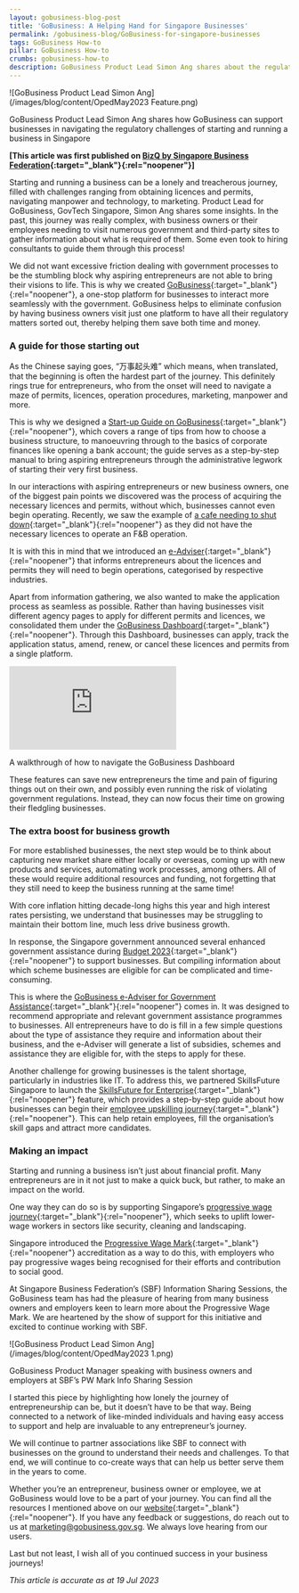 ```yaml
---
layout: gobusiness-blog-post
title: 'GoBusiness: A Helping Hand for Singapore Businesses'
permalink: /gobusiness-blog/GoBusiness-for-singapore-businesses
tags: GoBusiness How-to
pillar: GoBusiness How-to
crumbs: gobusiness-how-to
description: GoBusiness Product Lead Simon Ang shares about the regulatory challenges businesses in Singapore face and how GoBusiness can help them navigate these challenges.
---
```


![GoBusiness Product Lead Simon Ang](/images/blog/content/OpedMay2023 Feature.png)
<figcaption>GoBusiness Product Lead Simon Ang shares how GoBusiness can support businesses in navigating the regulatory challenges of starting and running a business in Singapore</figcaption>

**[This article was first published on [BizQ by Singapore Business Federation](https://bizq.sbf.org.sg/2023/05/gobusiness-a-helping-hand-for-singapore-businesses/){:target="_blank"}{:rel="noopener"}]**

Starting and running a business can be a lonely and treacherous journey, filled with challenges ranging from obtaining licences and permits, navigating manpower and technology, to marketing. Product Lead for GoBusiness, GovTech Singapore, Simon Ang shares some insights.
In the past, this journey was really complex, with business owners or their employees needing to visit numerous government and third-party sites to gather information about what is required of them. Some even took to hiring consultants to guide them through this process!

We did not want excessive friction dealing with government processes to be the stumbling block why aspiring entrepreneurs are not able to bring their visions to life. This is why we created [GoBusiness](https://www.gobusiness.gov.sg/?utm_source=sbf&utm_medium=bizq&utm_campaign=oped-may2023){:target="_blank"}{:rel="noopener"}, a one-stop platform for businesses to interact more seamlessly with the government. GoBusiness helps to eliminate confusion by having business owners visit just one platform to have all their regulatory matters sorted out, thereby helping them save both time and money.

### A guide for those starting out

As the Chinese saying goes, “万事起头难” which means, when translated, that the beginning is often the hardest part of the journey. This definitely rings true for entrepreneurs, who from the onset will need to navigate a maze of permits, licences, operation procedures, marketing, manpower and more.

This is why we designed a [Start-up Guide on GoBusiness](https://www.gobusiness.gov.sg/start-a-business/?src=topnav&utm_source=sbf&utm_medium=bizq&utm_campaign=oped-may2023){:target="_blank"}{:rel="noopener"}, which covers a range of  tips from  how to choose a business structure, to manoeuvring through to the basics of corporate finances like opening a bank account; the guide serves as a step-by-step manual to bring aspiring entrepreneurs through the administrative legwork of starting their very first business.

In our interactions with aspiring entrepreneurs or new business owners, one of the biggest pain points we discovered was the process of acquiring the necessary licences and permits, without which, businesses cannot even begin operating. Recently, we saw the example of [a cafe needing to shut down](https://sg.style.yahoo.com/cafe-limonci-temporarily-closed-12-060026022.html?guccounter=1&guce_referrer=aHR0cHM6Ly93d3cuZ29vZ2xlLmNvbS8&guce_referrer_sig=AQAAALwHdCBxlQf7BhhKjjlPqoycUbbMVVDOPrma_1TCstfXj_yZgwi4C9rCrFN_JJRRMGwdsdgymzYzFqQ2cij4XIRdh6gqgRfS2JNSMXlzFR-Js0EWI8Bhoe0OZ1ZVrGNGAKcwr23X3u83OSq6xQFZoiGeu2WpSviwgcfIZJAV6GQM){:target="_blank"}{:rel="noopener"} as they did not have the necessary licences to operate an F&B operation.

It is with this in mind that we introduced an [e-Adviser](https://www.gobusiness.gov.sg/licences/find-licence-by-sector/?src=eservices_guidesforbiz&utm_source=sbf&utm_medium=bizq&utm_campaign=oped-may2023){:target="_blank"}{:rel="noopener"} that informs entrepreneurs about the licences and permits they will need to begin operations, categorised by respective industries.

Apart from information gathering, we also wanted to make the application process as seamless as possible. Rather than having businesses visit different agency pages to apply for different permits and licences, we consolidated them under the [GoBusiness Dashboard](https://dashboard.gobusiness.gov.sg/login?utm_source=sbf&utm_medium=bizq&utm_campaign=oped-may2023){:target="_blank"}{:rel="noopener"}. Through this  Dashboard, businesses can apply, track the application status, amend, renew, or cancel these licences and permits from a single platform.

<p>
<div class="bp-youtube">
  <iframe title="A walkthrough of how to navigate the GoBusiness Dashboard" src="https://www.youtube.com/embed/d-sh6a-LtBA" frameborder="0" allow="accelerometer; autoplay; encrypted-media; gyroscope; picture-in-picture" allowfullscreen>  </iframe>
</div>
</p>
<figcaption>A walkthrough of how to navigate the GoBusiness Dashboard</figcaption>

These features can save new entrepreneurs the time and pain of figuring things out on their own, and possibly even running the risk of violating government regulations. Instead, they can now focus their time on growing their fledgling businesses.

### The extra boost for business growth

For more established businesses, the next step would be to think about capturing new market share either locally or overseas, coming up with new products and services, automating work processes, among others. All of these would require additional resources and funding, not forgetting that they still need to keep the business running at the same time!

With core inflation hitting decade-long highs this year and high interest rates persisting, we understand that businesses may be struggling to maintain their bottom line, much less drive business growth.

In response, the Singapore government announced several enhanced government assistance during [Budget 2023](https://www.gobusiness.gov.sg/gov-assist/budget-announcement-for-businesses/?utm_source=sbf&utm_medium=bizq&utm_campaign=oped-may2023){:target="_blank"}{:rel="noopener"} to support businesses. But compiling information about which scheme businesses are eligible for can be complicated and time-consuming.

This is where the [GoBusiness e-Adviser for Government Assistance](https://eadviser.gobusiness.gov.sg/govassist/?src=about_govassist&utm_source=sbf&utm_medium=bizq&utm_campaign=oped-may2023){:target="_blank"}{:rel="noopener"} comes in. It was designed to recommend appropriate and relevant government assistance programmes to businesses. All entrepreneurs have to do is fill in a few simple questions about the type of assistance they require and information about their business, and the e-Adviser will generate a list of subsidies, schemes and assistance they are eligible for, with the steps to apply for these.

Another challenge for growing businesses is the talent shortage, particularly in industries like IT. To address this, we partnered SkillsFuture Singapore to launch the [SkillsFuture for Enterprise](https://www.gobusiness.gov.sg/skillsfuture-for-enterprise/?utm_source=sbf&utm_medium=bizq&utm_campaign=oped-may2023){:target="_blank"}{:rel="noopener"} feature, which provides a step-by-step guide about how businesses can begin their [employee upskilling journey](https://www.gobusiness.gov.sg/gobusiness-blog/overcome-employee-training-challenges-gobusiness?src=home_blog&utm_source=sbf&utm_medium=bizq&utm_campaign=oped-may2023){:target="_blank"}{:rel="noopener"}. This can help retain employees, fill the organisation’s skill gaps and attract more candidates.

### Making an impact

Starting and running a business isn’t just about financial profit. Many entrepreneurs are in it not just to make a quick buck, but rather, to make an impact on the world.

One way they can do so is by supporting Singapore’s [progressive wage journey](https://www.gobusiness.gov.sg/gobusiness-blog/progressive-wage-mark-business-singapore?utm_source=sbf&utm_medium=bizq&utm_campaign=oped-may2023){:target="_blank"}{:rel="noopener"}, which seeks to uplift lower-wage workers in sectors like security, cleaning and landscaping.

Singapore introduced the [Progressive Wage Mark](https://www.gobusiness.gov.sg/accreditation/pwmark/?src=rungrow-pwmark&utm_source=sbf&utm_medium=bizq&utm_campaign=oped-may2023){:target="_blank"}{:rel="noopener"} accreditation as a way to do this, with employers who pay progressive wages being recognised for their efforts and contribution to social good.

At Singapore Business Federation’s (SBF) Information Sharing Sessions, the GoBusiness team has had the pleasure of hearing from many business owners and employers keen to learn more about the Progressive Wage Mark. We are heartened by the show of support for this initiative and excited to continue working with SBF.

![GoBusiness Product Lead Simon Ang](/images/blog/content/OpedMay2023 1.png)
<figcaption>GoBusiness Product Manager speaking with business owners and employers at SBF’s PW Mark Info Sharing Session</figcaption>

I started this piece by highlighting how lonely the journey of entrepreneurship can be, but it doesn’t have to be that way. Being connected to a network of like-minded individuals and having easy access to support and help are invaluable to any entrepreneur’s journey.

We will continue to partner associations like SBF to connect with businesses on the ground to understand their needs and challenges. To that end, we will continue to co-create ways that can help us better serve them in the years to come.

Whether you’re an entrepreneur, business owner or employee, we at GoBusiness would love to be a part of your journey. You can find all the resources I mentioned above on our [website](https://www.gobusiness.gov.sg/?utm_source=sbf&utm_medium=bizq&utm_campaign=oped-may2023){:target="_blank"}{:rel="noopener"}. If you have any feedback or suggestions, do reach out to us at [marketing@gobusiness.gov.sg](mailto:marketing@gobusiness.gov.sg). We always love hearing from our users.

Last but not least, I wish all of you continued success in your business journeys!

<em> This article is accurate as at 19 Jul 2023</em>

